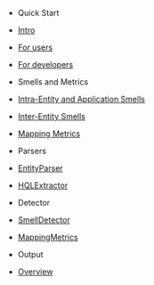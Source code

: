 <!-- docs/_sidebar.md -->

* Quick Start
* [Intro](/)
* [For users](users.md)
* [For developers](developers.md)

* Smells and Metrics
* [Intra-Entity and Application Smells](intraEntity.md)
* [Inter-Entity Smells](interEntity.md)
* [Mapping Metrics](mappingMetrics.md)

* Parsers
* [EntityParser](entityParser.md)
* [HQLExtractor](hqlExtractor.md)

* Detector
* [SmellDetector](smellDetector.md)
* [MappingMetrics](mappingMetricsEvaluator.md)

* Output
* [Overview](output.md)
